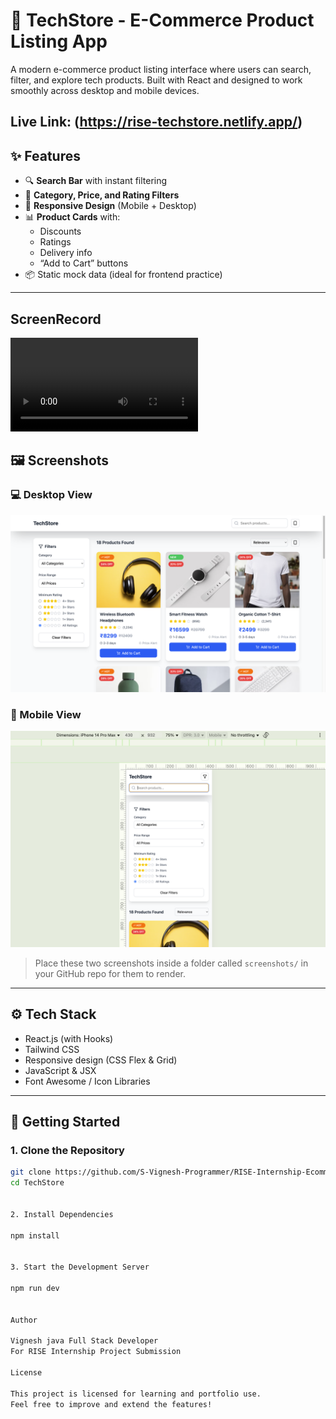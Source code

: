 # 🛒 TechStore - E-Commerce Product Listing App

A modern e-commerce product listing interface where users can search, filter, and explore tech products. Built with React and designed to work smoothly across desktop and mobile devices.

Live Link: (https://rise-techstore.netlify.app/)
---

## ✨ Features

- 🔍 **Search Bar** with instant filtering
- 🧰 **Category, Price, and Rating Filters**
- 📱 **Responsive Design** (Mobile + Desktop)
- 📊 **Product Cards** with:
  - Discounts
  - Ratings
  - Delivery info
  - “Add to Cart” buttons
- 📦 Static mock data (ideal for frontend practice)

---

## ScreenRecord
![ScreenRecord](./src/screen-record/intern-record.mp4)

## 🖼️ Screenshots

### 💻 Desktop View  
![Desktop View](./src/screen-shots/desktop-view.png)

### 📱 Mobile View  
![Mobile View](./src/screen-shots/mobile-view.png)

>  Place these two screenshots inside a folder called `screenshots/` in your GitHub repo for them to render.

---

## ⚙️ Tech Stack

- React.js (with Hooks)
- Tailwind CSS
- Responsive design (CSS Flex & Grid)
- JavaScript & JSX
- Font Awesome / Icon Libraries

---

## 🚀 Getting Started

### 1. Clone the Repository
```bash
git clone https://github.com/S-Vignesh-Programmer/RISE-Internship-Ecomm.git
cd TechStore


2. Install Dependencies

npm install


3. Start the Development Server

npm run dev


Author

Vignesh java Full Stack Developer
For RISE Internship Project Submission

License

This project is licensed for learning and portfolio use.
Feel free to improve and extend the features!
